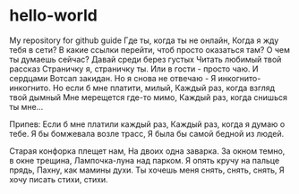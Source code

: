 # hello-world
My repository for github guide
Где ты, когда ты не онлайн,
Когда я жду тебя в сети?
В какие ссылки перейти, 
чтоб просто оказаться там?
О чем ты думаешь сейчас?
Давай среди берез густых
Читать любимый твой рассказ
Страничку я, страничку ты.
Или в гости - просто чаю.
И сердцами Вотсап закидан.
Но я снова не отвечаю -
Я инкогнито-инкогнито.
Но если б мне платити, милый, 
Каждый раз, когда взгляд твой дымный
Мне мерещется где-то мимо,
Каждый раз, когда снишься ты мне...

Припев:
Если б мне платили каждый раз,
Каждый раз, когда я думаю о тебе.
Я бы бомжевала возле трасс,
Я была бы самой бедной из людей.

Старая конфорка плещет нам, 
На двоих одна заварка.
За окном темно, в окне трещина, 
Лампочка-луна над парком.
Я опять кручу на пальце прядь, 
Пахну, как мамины духи.
Ты хочешь меня снять, снять, снять, 
Я хочу писать стихи, стихи.
